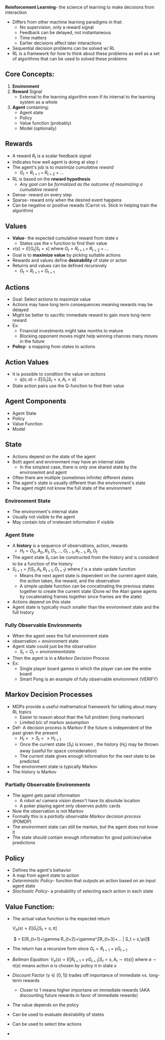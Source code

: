 **Reinforcement Learning**- the science of learning to make decisions from interaction

- Differs from other machine learning paradigms in that:
  - No supervision, only a reward signal
  - Feedback can be delayed, not instantaneous
  - Time matters
  - Earlier decisions affect later interactions
- Sequential decision problems can be solved w/ RL
- RL is a framework for how to think about these problems as well as a set of algorithms that can be used to solved these problems 

## Core Concepts:

1. **Environment**
2. **Reward** Signal
   - External to the learning algorithm even if its internal to the learning system as a whole
3. **Agent** containing:
   - Agent state
   - Policy
   - Value function (probably)
   - Model (optionally)

## Rewards

- A reward $R_t$ is a scalar feedback signal
- Indicates how well agent is doing at step *t*
- The agent's job is to *maximize cumulative reward*
  - $G_t = R_{t+1} + R_{t+2} + ...$
- RL is based on the **reward hypothesis**
  - *Any goal can be formalized as the outcome of maximizing a cumulative reward*
- Dense- reward on every step
- Sparse- reward only when the desired event happens
- Can be negative or positive rewads (Carrot vs. Stick in helping train the algorithm)



## Values

- **Value**- the expected cumulative reward from state $s$
  - States use the v function to find their value
- $v(s) = E[G_t | S_t = s]$ where $G_t = R_{t+1} + R_{t+2} + ...$
- Goal is to **maximize value** by picking suitable actions
- Rewards and values define **desirability** of state or acton
- Returns and values can be defined recursively 
  - $G_t = R_{t+1} + G_{t+1}$

## Actions

- Goal: Select actions to maximize value
- Actions may have long term consequences meaning rewards may be delayed
- Might be better to sacrific immediate reward to gain more long-term reward
- Ex:
  - Financial investments might take months to mature
  - Blocking opponent moves might help winning chances many moves in the future
- **Policy**- a mapping from states to actions

## Action Values

- It is possible to condition the value on *actions*
  - $q(s,a) = E[G_t | S_t = s, A_t = a]$
- State action pairs use the Q-function to find their value



## Agent Components

- Agent State
- Policy
- Value Function
- Model

## State

- Actions depend on the state of the agent
- Both agent and environment may have an internal state
  - In the simplest case, there is only one shared state by the environemnt and agent 
- Often there are multiple (sometimes infinite) different states
- The agent's state is usually different than the environment's state
- The agent might not know the full state of the environment

### Environment State

- The environment's internal state
- Usually not visible to the agent
- May contain lots of irrelevant information if visible

### Agent State

- A **history** is a sequence of observations, action, rewards
  - $H_t = O_0,A_0,R_1,O_1,...,O_{t-1},A_{t-1},R_t,O_t$
- The agent state $S_t$ can be constructed from the history and is considerd to be a function of the history
- $S_{t+1} = f(S_t,A_t,R_{t+1},O_{t+1})$ where $f$ is a state update function
  - Means the next agent state is dependent on the current agent state, the action taken, the reward, and the observation
  - A simple update function can be concatinating the previous states together to create the current state (Done w/ the Atari game agents by cocatenating frames together since frames are the state)
- Actions depend on this state
- Agent state is typically much smaller than the environment state and the full history

### Fully Observable Environments

- When the agent sees the full environment state
- observation = environment state
- Agent state could just be the observation
  - $S_t = O_t = environment state$
- Then the agent is in a *Markov Decision Process*
- Ex: 
  - Single player board games in which the player can see the entire board 
  - Smart Pong is an example of fully observable environment (VERIFY)

## Markov Decision Processes

- MDPs provide a useful mathematical framework for talking about many RL topics 
  - Easier to reason about than the full problem (long markovian)
  - Limited b/c of markov assumption
- Def- A decision process is Markov if the future is independent of the past given the present 
  - $H_t => S_t => H_{t+1}$
  - Once the current state ($S_t$) is known , the history ($H_t$) may be thrown away (useful for space consideration)
  - The current state gives enough information for the next state to be predicted
- The environment state is typically Markov
- The history is Markov 

### Partially Observable Environments

- The agent gets parial information
  - A robot w/ camera vision doesn't have its absolute location
  - A poker playing agent only observes public cards
- Now the observation is not Markov 
- Formally this is a *partially observable Markov decision process* (POMDP)
- The environment state can still be markov, but the agent does not know it
- The state should contain enough information for good policies/value predictions

## Policy

- Defines the agent's behavior
- A map from agent state to action
- *Deterministic Policy*- function that outputs an action based on an input agent state
- *Stochastic Policy*- a probability of selecting each action in each state

## Value Function:

- The actual value function is the expected return

  $V_\pi(s)=E[G_t|S_t=s,\pi]$

  ​		$ = E[R_{t+1}+\gamma R_{t+2}+\gamma^2R_{t+3}+... | S_t = s,\pi]$

- The return has a recursive form since $G_t = R_{t+1}+\gamma G_{t+1}$

- *Bellman Equation*: $V_\pi (s) = E[R_{t+1} + \gamma G_{t+1} | S_t = s,A_t \sim \pi (s)]$ where $a \sim \pi (s)$ means action $a$ is chosen by policy $\pi$ in state $s$ 

- *Discount Factor* ($\gamma \in [0,1]$) trades off importance of immediate vs. long-term rewards

  - Closer to 1 means higher importane on immediate rewards (AKA discounting future rewards in favor of immediate rewards)

- The value depends on the policy

- Can be used to evaluate desirability of states

- Can be used to select btw actions

- 



